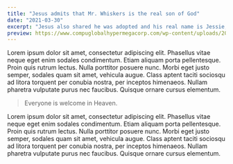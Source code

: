 ```yaml
---
title: "Jesus admits that Mr. Whiskers is the real son of God"
date: "2021-03-30"
excerpt: "Jesus also shared he was adopted and his real name is Jessie, but Jesus sounded cooler."
preview: https://www.compuglobalhypermegacorp.com/wp-content/uploads/2020/01/mockup-9fb2f8ce.png
---
```


Lorem ipsum dolor sit amet, consectetur adipiscing elit. Phasellus vitae neque eget enim sodales condimentum. Etiam aliquam porta pellentesque. Proin quis rutrum lectus. Nulla porttitor posuere nunc. Morbi eget justo semper, sodales quam sit amet, vehicula augue. Class aptent taciti sociosqu ad litora torquent per conubia nostra, per inceptos himenaeos. Nullam pharetra vulputate purus nec faucibus. Quisque ornare cursus elementum.

> Everyone is welcome in Heaven.

Lorem ipsum dolor sit amet, consectetur adipiscing elit. Phasellus vitae neque eget enim sodales condimentum. Etiam aliquam porta pellentesque. Proin quis rutrum lectus. Nulla porttitor posuere nunc. Morbi eget justo semper, sodales quam sit amet, vehicula augue. Class aptent taciti sociosqu ad litora torquent per conubia nostra, per inceptos himenaeos. Nullam pharetra vulputate purus nec faucibus. Quisque ornare cursus elementum.